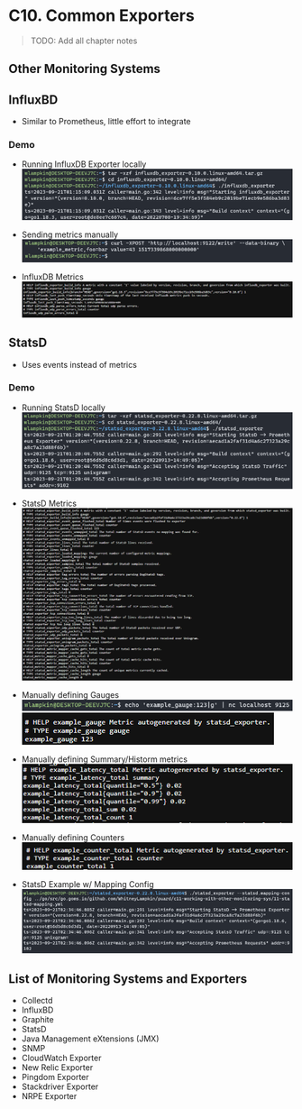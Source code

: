 # C10. Common Exporters

> TODO: Add all chapter notes

## Other Monitoring Systems

## InfluxBD
- Similar to Prometheus, little effort to integrate

### Demo

- Running InfluxDB Exporter locally
![Alt text](image.png)

- Sending metrics manually
![Alt text](image-2.png)

- InfluxDB Metrics
![Alt text](image-1.png)

## StatsD
- Uses events instead of metrics

### Demo

- Running StatsD locally
![Alt text](image-3.png)

- StatsD Metrics
![Alt text](image-5.png)

- Manually defining Gauges
![Alt text](image-7.png)
![Alt text](image-6.png)

- Manually defining Summary/Historm metrics
![Alt text](image-9.png)

- Manually defining Counters
![Alt text](image-8.png)

- StatsD Example w/ Mapping Config
![Alt text](image-10.png)

## List of Monitoring Systems and Exporters
- Collectd
- InfluxBD
- Graphite
- StatsD
- Java Management eXtensions (JMX)
- SNMP
- CloudWatch Exporter
- New Relic Exporter
- Pingdom Exporter
- Stackdriver Exporter
- NRPE Exporter